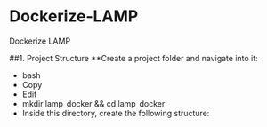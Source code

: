 # Dockerize-LAMP
Dockerize LAMP

##1. Project Structure
**Create a project folder and navigate into it:

* bash
* Copy
* Edit
* mkdir lamp_docker && cd lamp_docker
* Inside this directory, create the following structure:
